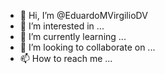- 👋 Hi, I’m @EduardoMVirgilioDV
- 👀 I’m interested in ...
- 🌱 I’m currently learning ...
- 💞️ I’m looking to collaborate on ...
- 📫 How to reach me ...

<!---
EduardoMVirgilioDV/EduardoMVirgilioDV is a ✨ special ✨ repository because its `README.md` (this file) appears on your GitHub profile.
You can click the Preview link to take a look at your changes.
--->
